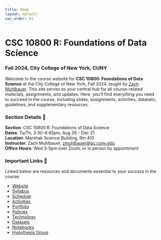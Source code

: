 ```yaml
---
title: Home
layout: default
nav_order: 01
---
```

# CSC 10800 R: Foundations of Data Science

### Fall 2024, City College of New York, CUNY 
Welcome to the course website for **CSC 10800: Foundations of Data Science** at the City College of New York, Fall 2024, taught by [Zach Muhlbauer](https://github.com/zmuhls). This site serves as your central hub for all course-related materials, assignments, and updates. Here, you'll find everything you need to succeed in the course, including slides, assignments, activities, datasets, guidelines, and supplementary resources.

### Section Details 📌
**Section**: CSC 10800 R: Foundations of Data Science<br />**Dates**: Tu/Th, 3:30-4:45pm, Aug 28 - Dec 21<br />
**Location**: Marshak Science Building, Rm 410  <br />
**Instructor**: Zach Muhlbauer, [zmuhlbauer@gc.cuny.edu](mailto:zmuhlbauer@gc.cuny.edu)<br />
**Office Hours**: Wed 3-5pm over Zoom, or in person by appointment

### Important Links 🔗
Linked below are resources and documents essential to your success in the course:

- [Website](https://zmuhls.github.io/ccny-data-science/)
- [Syllabus](https://zmuhls.github.io/ccny-data-science/syllabus/)
- [Schedule](https://zmuhls.github.io/ccny-data-science/schedule/)
- [Activities](https://zmuhls.github.io/ccny-data-science/activities/)
- [Portfolio](https://zmuhls.github.io/ccny-data-science/portfolio/)
- [Policies](https://zmuhls.github.io/ccny-data-science/policies/)
- [Technology](https://zmuhls.github.io/ccny-data-science/technology/)
- [Datasets](https://zmuhls.github.io/ccny-data-science/datasets/)
- [Notebooks](https://zmuhls.github.io/ccny-data-science/notebooks/)
- [Hypothesis Group](https://hypothes.is/groups/yKvGZkjg/csc10800-annotation-group)
